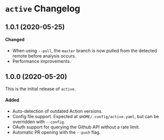 # `active` Changelog

## 1.0.1 (2020-05-25)

#### Changed

- When using `--pull`, the `master` branch is now pulled from the detected
  remote before analysis occurs.
- Performance improvements.

## 1.0.0 (2020-05-20)

This is the initial release of `active`.

#### Added

- Auto-detection of outdated Action versions.
- Config file support. Expected at `$HOME/.config/active.yaml`, but can be
  overridden with `--config`.
- OAuth support for querying the Github API without a rate limit.
- Automatic PR opening with the `--push` flag.
